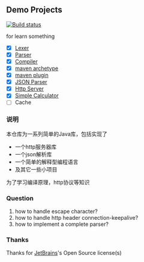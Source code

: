 ## Demo Projects
[![Build status](https://github.com/wuare/demo/workflows/Java%20CI%20with%20Maven/badge.svg)](https://github.com/wuare/demo/actions) 

for learn something
- [x] [Lexer](https://github.com/wuare/demo/blob/master/demo-compile/src/main/java/top/wuare/lang/lexer/Lexer.java)
- [x] [Parser](https://github.com/wuare/demo/blob/master/demo-compile/src/main/java/top/wuare/lang/parser/Parser.java)
- [x] [Compiler](https://github.com/wuare/demo/tree/master/demo-compile)
- [x] [maven archetype](https://github.com/wuare/demo/tree/master/demo-maven-archetype)
- [x] [maven plugin](https://github.com/wuare/demo/tree/master/demo-maven-plugin)  
- [x] [JSON Parser](https://github.com/wuare/demo/tree/master/demo-json)
- [x] [Http Server](https://github.com/wuare/demo/tree/master/demo-http-server)
- [x] [Simple Calculator](https://github.com/wuare/demo/tree/master/demo-calculator)
- [ ] Cache

### 说明
本仓库为一系列简单的Java库，包括实现了
* 一个http服务器库
* 一个json解析库
* 一个简单的解释型编程语言
* 及其它一些小项目  

为了学习编译原理，http协议等知识  
### Question
1. how to handle escape character? 
2. how to handle http header connection-keepalive? 
3. how to implement a complete parser? 

### Thanks
Thanks for [JetBrains](https://www.jetbrains.com/)'s Open Source license(s)
